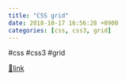 ```yaml
---
title: "CSS grid"
date: 2018-10-17 16:56:28 +0900
categories: [css, css3, grid]
---
```


#css #css3 #grid  



[🔗link](http://www.mins01.com/mh/tech/read/1206)